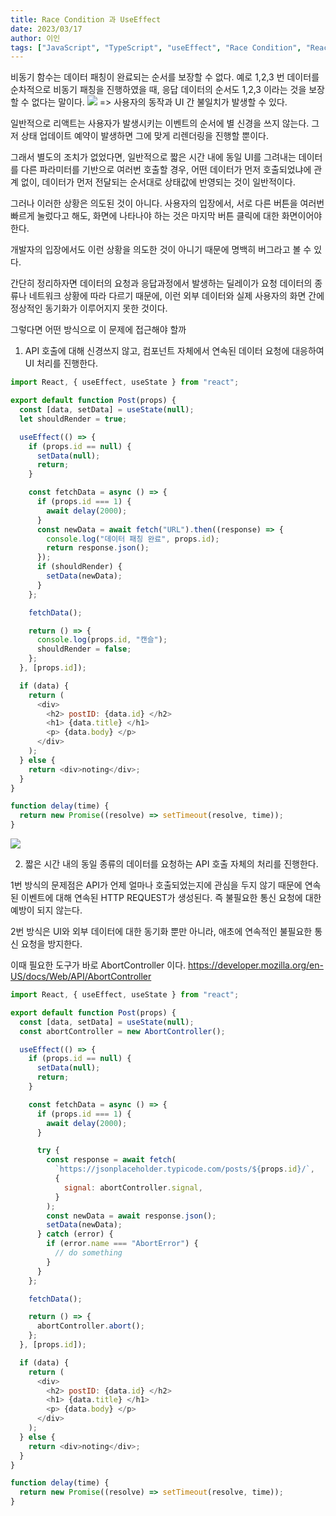 ```yaml
---
title: Race Condition 과 UseEffect
date: 2023/03/17
author: 이인
tags: ["JavaScript", "TypeScript", "useEffect", "Race Condition", "React"]
---
```


비동기 함수는 데이터 패칭이 완료되는 순서를 보장할 수 없다.
예로 1,2,3 번 데이터를 순차적으로 비동기 패칭을 진행하였을 때, 응답 데이터의 순서도 1,2,3 이라는 것을 보장할 수 없다는 말이다.
![](https://i.imgur.com/Fv7x5RP.png)
=> 사용자의 동작과 UI 간 불일치가 발생할 수 있다.

일반적으로 리액트는 사용자가 발생시키는 이벤트의 순서에 별 신경을 쓰지 않는다. 그저 상태 업데이트 예약이 발생하면 그에 맞게 리렌더링을 진행할 뿐이다.

그래서 별도의 조치가 없었다면, 일반적으로 짧은 시간 내에 동일 UI를 그려내는 데이터를 다른 파라미터를 기반으로 여러번 호출할 경우, 어떤 데이터가 먼저 호출되었냐에 관계 없이, 데이터가 먼저 전달되는 순서대로 상태값에 반영되는 것이 일반적이다.

그러나 이러한 상황은 의도된 것이 아니다. 사용자의 입장에서, 서로 다른 버튼을 여러번 빠르게 눌렀다고 해도, 화면에 나타나야 하는 것은 마지막 버튼 클릭에 대한 화면이어야 한다.

개발자의 입장에서도 이런 상황을 의도한 것이 아니기 때문에 명백히 버그라고 볼 수 있다.

간단히 정리하자면 데이터의 요청과 응답과정에서 발생하는 딜레이가 요청 데이터의 종류나 네트워크 상황에 따라 다르기 때문에, 이런 외부 데이터와 실제 사용자의 화면 간에 정상적인 동기화가 이루어지지 못한 것이다.

그렇다면 어떤 방식으로 이 문제에 접근해야 할까

1. API 호출에 대해 신경쓰지 않고, 컴포넌트 자체에서 연속된 데이터 요청에 대응하여 UI 처리를 진행한다.

```js
import React, { useEffect, useState } from "react";

export default function Post(props) {
  const [data, setData] = useState(null);
  let shouldRender = true;

  useEffect(() => {
    if (props.id == null) {
      setData(null);
      return;
    }

    const fetchData = async () => {
      if (props.id === 1) {
        await delay(2000);
      }
      const newData = await fetch("URL").then((response) => {
        console.log("데이터 패칭 완료", props.id);
        return response.json();
      });
      if (shouldRender) {
        setData(newData);
      }
    };

    fetchData();

    return () => {
      console.log(props.id, "캔슬");
      shouldRender = false;
    };
  }, [props.id]);

  if (data) {
    return (
      <div>
        <h2> postID: {data.id} </h2>
        <h1> {data.title} </h1>
        <p> {data.body} </p>
      </div>
    );
  } else {
    return <div>noting</div>;
  }
}

function delay(time) {
  return new Promise((resolve) => setTimeout(resolve, time));
}
```

![](https://i.imgur.com/Ms3yGCD.png)

2. 짧은 시간 내의 동일 종류의 데이터를 요청하는 API 호출 자체의 처리를 진행한다.

1번 방식의 문제점은 API가 언제 얼마나 호출되었는지에 관심을 두지 않기 때문에 연속된 이벤트에 대해 연속된 HTTP REQUEST가 생성된다. 즉 불필요한 통신 요청에 대한 예방이 되지 않는다.

2번 방식은 UI와 외부 데이터에 대한 동기화 뿐만 아니라, 애초에 연속적인 불필요한 통신 요청을 방지한다.

이때 필요한 도구가 바로 AbortController 이다.
https://developer.mozilla.org/en-US/docs/Web/API/AbortController

```js
import React, { useEffect, useState } from "react";

export default function Post(props) {
  const [data, setData] = useState(null);
  const abortController = new AbortController();

  useEffect(() => {
    if (props.id == null) {
      setData(null);
      return;
    }

    const fetchData = async () => {
      if (props.id === 1) {
        await delay(2000);
      }

      try {
        const response = await fetch(
          `https://jsonplaceholder.typicode.com/posts/${props.id}/`,
          {
            signal: abortController.signal,
          }
        );
        const newData = await response.json();
        setData(newData);
      } catch (error) {
        if (error.name === "AbortError") {
          // do something
        }
      }
    };

    fetchData();

    return () => {
      abortController.abort();
    };
  }, [props.id]);

  if (data) {
    return (
      <div>
        <h2> postID: {data.id} </h2>
        <h1> {data.title} </h1>
        <p> {data.body} </p>
      </div>
    );
  } else {
    return <div>noting</div>;
  }
}

function delay(time) {
  return new Promise((resolve) => setTimeout(resolve, time));
}
```
